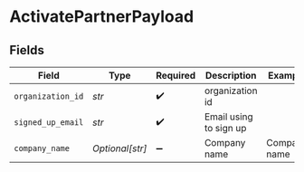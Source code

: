 # ActivatePartnerPayload


## Fields

| Field                  | Type                   | Required               | Description            | Example                |
| ---------------------- | ---------------------- | ---------------------- | ---------------------- | ---------------------- |
| `organization_id`      | *str*                  | :heavy_check_mark:     | organization id        |                        |
| `signed_up_email`      | *str*                  | :heavy_check_mark:     | Email using to sign up |                        |
| `company_name`         | *Optional[str]*        | :heavy_minus_sign:     | Company name           | Company name           |